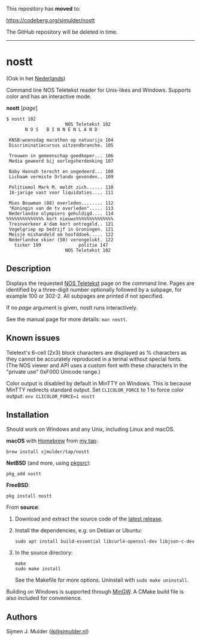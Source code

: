 This repository has **moved** to:

https://codeberg.org/sjmulder/nostt

The GitHub repository will be deleted in time.
___

nostt
=====
(Ook in het [Nederlands](README.nl.md))

Command line NOS Teletekst reader for Unix-likes and Windows. Supports
color and has an interactive mode.

**nostt** [*page*]

    $ nostt 102
                          NOS Teletekst 102 
           N O S   B I N N E N L A N D      
                                            
     KNSB:woensdag marathon op natuurijs 104
     Discriminatiecursus uitzendbranche. 105
                                            
     Trouwen in gemeenschap goedkoper... 106
     Media geweerd bij oorlogsherdenking 107
                                            
     Baby Hannah terecht en ongedeerd... 108
     Lichaam vermiste Orlando gevonden.. 109
                                            
     Politiemol Mark M. meldt zich...... 110
     16-jarige vast voor liquidaties.... 111
                                            
     Mies Bouwman (88) overleden........ 112
     "Koningin van de tv overleden"..... 113
     Nederlandse olympiers gehuldigd.... 114
    %%%%%%%%%%%%%% kort nieuws%%%%%%%%%%%%%%
     Treinverkeer A'dam kort ontregeld.. 121
     Vogelgriep op bedrijf in Groningen. 121
     Meisje mishandeld om hoofddoek..... 122
     Nederlandse skier (50) verongelukt. 122
       ticker 199              politie 147  
                          NOS Teletekst 102 

Description
-----------
Displays the requested [NOS Teletekst](https://nos.nl/teletekst) page on
the command line. Pages are identified by a three-digit number
optionally followed by a subpage, for example 100 or 302-2. All subpages
are printed if not specified.

If no *page* argument is given, nostt runs interactively.

See the manual page for more details: `man nostt`.

Known issues
------------
Teletext's 6-cell (2x3) block characters are displayed as % characters
as they cannot be accurately reproduced in a terinal without special
fonts.  (The NOS viewer and API uses a custom font with these characters
in the "private use" 0xF000 Unicode range.)

Color output is disabled by default in MinTTY on Windows. This is
because MinTTY redirects standard output. Set `CLICOLOR_FORCE` to 1 to
force color output: `env CLICOLOR_FORCE=1 nostt`

Installation
------------
Should work on Windows and any Unix, including Linux and macOS.

**macOS** with [Homebrew](https://brew.sh) from
[my tap](https://github.com/sjmulder/homebrew-tap):

    brew install sjmulder/tap/nostt

**NetBSD** (and more, using [pkgsrc](https://pkgsrc.org)):

    pkg_add nostt

**FreeBSD**:

    pkg install nostt

From **source**:

 1. Download and extract the source code of the
    [latest release](https://github.com/sjmulder/nostt/releases).

 2. Install the dependencies, e.g. on Debian or Ubuntu:

        sudo apt install build-essential libcurl4-openssl-dev libjson-c-dev

 3. In the source directory:

        make
        sudo make install

    See the Makefile for more options. Uninstall with
    `sudo make uninstall`.

Building on Windows is supported through
[MinGW](http://mingw-w64.org/doku.php). A CMake build file is also
included for convenience.

Authors
-------
Sijmen J. Mulder (<ik@sjmulder.nl>)
